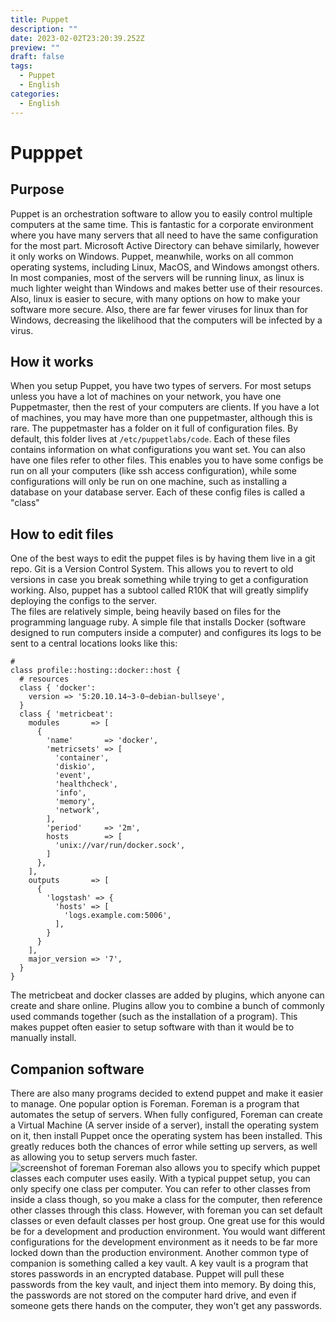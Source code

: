 ```yaml
---
title: Puppet
description: ""
date: 2023-02-02T23:20:39.252Z
preview: ""
draft: false
tags:
  - Puppet
  - English
categories:
  - English
---
```

# Pupppet
## Purpose
Puppet is an orchestration software to allow you to easily control multiple computers at the same time.  This is fantastic for a corporate environment where you have many servers that all need to have the same configuration for the most part.  Microsoft Active Directory can behave similarly, however it only works on Windows.  Puppet, meanwhile, works on all common operating systems, including Linux, MacOS, and Windows amongst others.  In most companies, most of the servers will be running linux, as linux is much lighter weight than Windows and makes better use of their resources.  Also, linux is easier to secure, with many options on how to make your software more secure.  Also, there are far fewer viruses for linux than for Windows, decreasing the likelihood that the computers will be infected by a virus.
## How it works
When you setup Puppet, you have two types of servers.  For most setups unless you have a lot of machines on your network, you have one Puppetmaster, then the rest of your computers are clients.  If you have a lot of machines, you may have more than one puppetmaster, although this is rare.  The puppetmaster has a folder on it full of configuration files.  By default, this folder lives at `/etc/puppetlabs/code`.  Each of these files contains information on what configurations you want set.  You can also have one files refer to other files.  This enables you to have some configs be run on all your computers (like ssh access configuration), while some configurations will only be run on one machine, such as installing a database on your database server.  Each of these config files is called a "class"
## How to edit files
One of the best ways to edit the puppet files is by having them live in a git repo.  Git is a Version Control System.  This allows you to revert to old versions in case you break something while trying to get a configuration working.  Also, puppet has a subtool called R10K that will greatly simplify deploying the configs to the server.  
The files are relatively simple, being heavily based on files for the programming language ruby.  A simple file that installs Docker (software designed to run computers inside a computer) and configures its logs to be sent to a central locations looks like this:
```puppet
#
class profile::hosting::docker::host {
  # resources
  class { 'docker':
    version => '5:20.10.14~3-0~debian-bullseye',
  }
  class { 'metricbeat':
    modules       => [
      {
        'name'       => 'docker',
        'metricsets' => [
          'container',
          'diskio',
          'event',
          'healthcheck',
          'info',
          'memory',
          'network',
        ],
        'period'     => '2m',
        hosts        => [
          'unix://var/run/docker.sock',
        ]
      },
    ],
    outputs       => [
      {
        'logstash' => {
          'hosts' => [
            'logs.example.com:5006',
          ],
        }
      }
    ],
    major_version => '7',
  }
}
```
The metricbeat and docker classes are added by plugins, which anyone can create and share online.  Plugins allow you to combine a bunch of commonly used commands together (such as the installation of a program).  This makes puppet often easier to setup software with than it would be to manually install.  
## Companion software
There are also many programs decided to extend puppet and make it easier to manage.  One popular option is Foreman.  Foreman is a program that automates the setup of servers.  When fully configured, Foreman can create a Virtual Machine (A server inside of a server), install the operating system on it, then install Puppet once the operating system has been installed.  This greatly reduces both the chances of error while setting up servers, as well as allowing you to setup servers much faster.  
![screenshot of foreman](/media/puppet/foreman.png)
Foreman also allows you to specify which puppet classes each computer uses easily.  With a typical puppet setup, you can only specify one class per computer.  You can refer to other classes from inside a class though, so you make a class for the computer, then reference other classes through this class.  However, with foreman you can set default classes or even default classes per host group.  One great use for this would be for a development and production environment.  You would want different configurations for the development environment as it needs to be far more locked down than the production environment.
Another common type of companion is something called a key vault.  A key vault is a program that stores passwords in an encrypted database.  Puppet will pull these passwords from the key vault, and inject them into memory.  By doing this, the passwords are not stored on the computer hard drive, and even if someone gets there hands on the computer, they won't get any passwords.  

